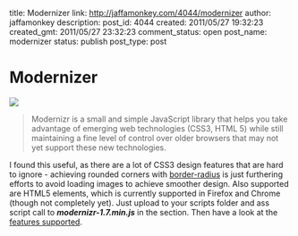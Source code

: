 title: Modernizer
link: http://jaffamonkey.com/4044/modernizer
author: jaffamonkey
description: 
post_id: 4044
created: 2011/05/27 19:32:23
created_gmt: 2011/05/27 23:32:23
comment_status: open
post_name: modernizer
status: publish
post_type: post

# Modernizer

![](http://blog.jaffamonkey.com/files/2011/05/modernizer2.png)

> Modernizr is a small and simple JavaScript library that helps you take advantage of emerging web technologies (CSS3, HTML 5) while still maintaining a fine level of control over older browsers that may not yet support these new technologies.

I found this useful, as there are a lot of CSS3 design features that are hard to ignore - achieving rounded corners with [border-radius](http://www.zenelements.com/blog/css3-border-radius-rounded-corners/) is just furthering efforts to avoid loading images to achieve smoother design. Also supported are HTML5 elements, which is currently supported in Firefox and Chrome (though not completely yet). Just upload to your scripts folder and ass script call to **_modernizr-1.7.min.js_** in the section. Then have a look at the [features supported](http://www.modernizr.com/docs/#s2).